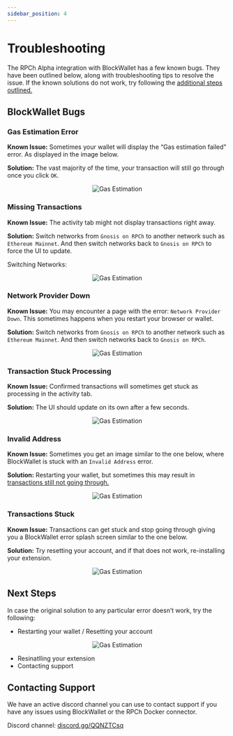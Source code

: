 ```yaml
---
sidebar_position: 4
---
```


# Troubleshooting

The RPCh Alpha integration with BlockWallet has a few known bugs. They have been outlined below, along with troubleshooting tips to resolve the issue. If the known solutions do not work, try following the [additional steps outlined.](./troubleshooting.md#next-steps)

## BlockWallet Bugs

### Gas Estimation Error

**Known Issue:** Sometimes your wallet will display the “Gas estimation failed” error. As displayed in the image below.

**Solution:** The vast majority of the time, your transaction will still go through once you click `OK`.

<p align="center">
  <img src="/img/Gas_Estimation_failed.png" alt="Gas Estimation"/>
</p>


### Missing Transactions

**Known Issue:** The activity tab might not display transactions right away.

**Solution:** Switch networks from `Gnosis on RPCh` to another network such as `Ethereum Mainnet`. And then switch networks back to `Gnosis on RPCh` to force the UI to update. 

Switching Networks:

<p align="center">
  <img src="/img/Switching_Networks.gif" alt="Gas Estimation"/>
</p>

### Network Provider Down

**Known Issue:** You may encounter a page with the error: `Network Provider Down`. This sometimes happens when you restart your browser or wallet.

**Solution:** Switch networks from `Gnosis on RPCh` to another network such as `Ethereum Mainnet`. And then switch networks back to `Gnosis on RPCh`.

<p align="center">
  <img src="img/Network_provider_down.gif" alt="Gas Estimation"/>
</p>

### Transaction Stuck Processing

**Known Issue:** Confirmed transactions will sometimes get stuck as processing in the activity tab.

**Solution:** The UI should update on its own after a few seconds.

<p align="center">
  <img src="/img/Stuck_Processing.gif" alt="Gas Estimation"/>
</p>

### Invalid Address 

**Known Issue:** Sometimes you get an image similar to the one below, where BlockWallet is stuck with an `Invalid Address` error. 

**Solution:** Restarting your wallet, but sometimes this may result in [transactions still not going through.](./troubleshooting.md#transactions-stuck)

<p align="center">
  <img src="/img/Invalid_address.png" alt="Gas Estimation"/>
</p>

### Transactions Stuck

**Known Issue:** Transactions can get stuck and stop going through giving you a BlockWallet error splash screen similar to the one below.

**Solution:** Try resetting your account, and if that does not work, re-installing your extension.

<p align="center">
  <img src="/img/Tansaction_Stuck.gif" alt="Gas Estimation"/>
</p>

## Next Steps

In case the original solution to any particular error doesn’t work, try the following:

- Restarting your wallet / Resetting your account

<p align="center">
  <img src="/img/Reset_account.gif" alt="Gas Estimation"/>
</p>

- Resinatlling your extension
- Contacting support

## Contacting Support 

We have an active discord channel you can use to contact support if you have any issues using BlockWallet or the RPCh Docker connector.

Discord channel: [discord.gg/QQNZTCsq](https://discord.com/invite/QQNZTCsg)